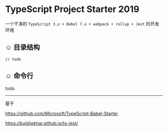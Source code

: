 # TypeScript Project Starter 2019

一个干净的 `TypeScript 3.x + Babel 7.x + webpack + rollup + Jest` 的开发环境 

## :relaxed: 目录结构

```
// todo
```

## :relaxed: 命令行

todo


----
基于

https://github.com/Microsoft/TypeScript-Babel-Starter

https://kulshekhar.github.io/ts-jest/